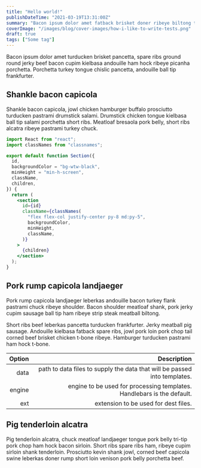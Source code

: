 ```yaml
---
title: "Hello world!"
publishDateTime: "2021-03-19T13:31:00Z"
summary: "Bacon ipsum dolor amet fatback brisket doner ribeye biltong tenderloin beef ribs burgdoggen shank chislic turducken bacon strip steak."
coverImage: "/images/blog/cover-images/how-i-like-to-write-tests.png"
draft: true
tags: ["Some tag"]
---
```


Bacon ipsum dolor amet turducken brisket pancetta, spare ribs ground round jerky beef bacon cupim kielbasa andouille ham hock ribeye picanha porchetta. Porchetta turkey tongue chislic pancetta, andouille ball tip frankfurter.

## Shankle bacon capicola

Shankle bacon capicola, jowl chicken hamburger buffalo prosciutto turducken pastrami drumstick salami. Drumstick chicken tongue kielbasa ball tip salami porchetta short ribs. Meatloaf bresaola pork belly, short ribs alcatra ribeye pastrami turkey chuck.

```jsx
import React from "react";
import classNames from "classnames";

export default function Section({
  id,
  backgroundColor = "bg-wtw-black",
  minHeight = "min-h-screen",
  className,
  children,
}) {
  return (
    <section
      id={id}
      className={classNames(
        "flex flex-col justify-center py-8 md:py-5",
        backgroundColor,
        minHeight,
        className,
      )}
    >
      {children}
    </section>
  );
}
```

## Pork rump capicola landjaeger

Pork rump capicola landjaeger leberkas andouille bacon turkey flank pastrami chuck ribeye shoulder. Bacon shoulder meatloaf shank, pork jerky cupim sausage ball tip ham ribeye strip steak meatball biltong.

Short ribs beef leberkas pancetta turducken frankfurter. Jerky meatball pig sausage. Andouille kielbasa fatback spare ribs, jowl pork loin pork chop tail corned beef brisket chicken t-bone ribeye. Hamburger turducken pastrami ham hock t-bone.

| Option |                                                               Description |
| -----: | ------------------------------------------------------------------------: |
|   data | path to data files to supply the data that will be passed into templates. |
| engine |    engine to be used for processing templates. Handlebars is the default. |
|    ext |                                      extension to be used for dest files. |

## Pig tenderloin alcatra

Pig tenderloin alcatra, chuck meatloaf landjaeger tongue pork belly tri-tip pork chop ham hock bacon sirloin. Short ribs spare ribs ham, ribeye cupim sirloin shank tenderloin. Prosciutto kevin shank jowl, corned beef capicola swine leberkas doner rump short loin venison pork belly porchetta beef.
